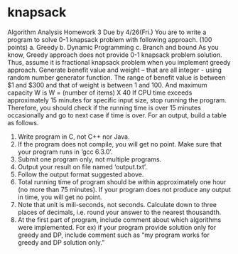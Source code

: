# knapsack
Algorithm Analysis Homework 3
Due by 4/26(Fri.)
You are to write a program to solve 0-1 knapsack problem with following approach. (100 points)
a. Greedy
b. Dynamic Programming c. Branch and bound
As you know, Greedy approach does not provide 0-1 knapsack problem solution. Thus, assume it is fractional knapsack problem when you implement greedy approach.
Generate benefit value and weight – that are all integer - using random number generator function. The range of benefit value is between $1 and $300 and that of weight is between 1 and 100. And maximum capacity W is
W = (number of items) X 40
If CPU time exceeds approximately 15 minutes for specific input size, stop running the program. Therefore, you should check if the running time is over 15 minutes occasionally and go to next case if time is over.
For an output, build a table as follows.

1) Write program in C, not C++ nor Java.
2) If the program does not compile, you will get no point. Make sure
that your program runs in ‘gcc 6.3.0’.
3) Submit one program only, not multiple programs.
4) Output your result on file named ‘output.txt’.
5) Follow the output format suggested above.
6) Total running time of program should be within approximately one
hour (no more than 75 minutes). If your program does not produce any output in time, you will get no point.
7) Note that unit is mili-seconds, not seconds. Calculate down to three places of decimals, i.e. round your answer to the nearest thousandth.
8) At the first part of program, include comment about which algorithms were implemented. For ex) if your program provide solution only for greedy and DP, include comment such as “my program works for greedy and DP solution only.”
